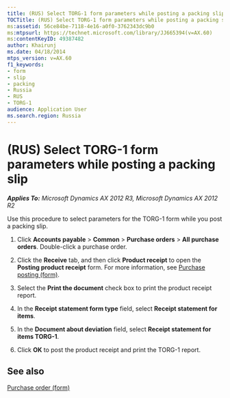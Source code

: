 ```yaml
---
title: (RUS) Select TORG-1 form parameters while posting a packing slip
TOCTitle: (RUS) Select TORG-1 form parameters while posting a packing slip
ms:assetid: 56ce84be-7118-4e16-a0f0-3762343dc9b0
ms:mtpsurl: https://technet.microsoft.com/library/JJ665394(v=AX.60)
ms:contentKeyID: 49387482
author: Khairunj
ms.date: 04/18/2014
mtps_version: v=AX.60
f1_keywords:
- form
- slip
- packing
- Russia
- RUS
- TORG-1
audience: Application User
ms.search.region: Russia
---
```


# (RUS) Select TORG-1 form parameters while posting a packing slip 


_**Applies To:** Microsoft Dynamics AX 2012 R3, Microsoft Dynamics AX 2012 R2_

Use this procedure to select parameters for the TORG-1 form while you post a packing slip.

1.  Click **Accounts payable** \> **Common** \> **Purchase orders** \> **All purchase orders**. Double-click a purchase order.

2.  Click the **Receive** tab, and then click **Product receipt** to open the **Posting product receipt** form. For more information, see [Purchase posting (form)](https://technet.microsoft.com/library/aa587152\(v=ax.60\)).

3.  Select the **Print the document** check box to print the product receipt report.

4.  In the **Receipt statement form type** field, select **Receipt statement for items**.

5.  In the **Document about deviation** field, select **Receipt statement for items TORG-1**.

6.  Click **OK** to post the product receipt and print the TORG-1 report.

## See also

[Purchase order (form)](https://technet.microsoft.com/library/aa557983\(v=ax.60\))

  


